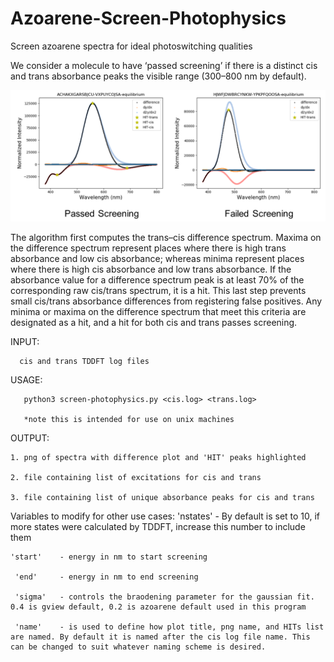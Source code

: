# Azoarene-Screen-Photophysics
Screen azoarene spectra for ideal photoswitching qualities

We consider a molecule to have ‘passed screening’ if there is a distinct cis and trans absorbance peaks the visible range (300–800 nm by default). 

![Image of Screening](example-screening.png)

The algorithm first computes the trans–cis difference spectrum. Maxima on the difference spectrum represent places where there is high trans absorbance and low cis absorbance; whereas minima represent places where there is high cis absorbance and low trans absorbance. If the absorbance value for a difference spectrum peak is at least 70% of the corresponding raw cis/trans spectrum, it is a hit. This last step prevents small cis/trans absorbance differences from registering false positives. Any minima or maxima on the difference spectrum that meet this criteria are designated as a hit, and a hit for both cis and trans passes screening. 


INPUT:

      cis and trans TDDFT log files
  
USAGE:

       python3 screen-photophysics.py <cis.log> <trans.log>
   
       *note this is intended for use on unix machines
   
OUTPUT:

    1. png of spectra with difference plot and 'HIT' peaks highlighted
    
    2. file containing list of excitations for cis and trans
    
    3. file containing list of unique absorbance peaks for cis and trans
    
    
    
Variables to modify for other use cases:
    'nstates'  - By default is set to 10, if more states were calculated by TDDFT, increase this number to include them
    
    'start'    - energy in nm to start screening
    
     'end'     - energy in nm to end screening
     
     'sigma'   - controls the braodening parameter for the gaussian fit. 0.4 is gview default, 0.2 is azoarene default used in this program
     
     'name'    - is used to define how plot title, png name, and HITs list are named. By default it is named after the cis log file name. This can be changed to suit whatever naming scheme is desired.
  
